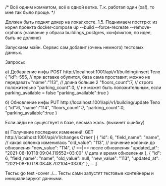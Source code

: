 /* Всё одним коммитом, всё в одной ветке. Т.к. работал один (ха!), то мне так было проще. */

Должен быть поднят докер на локалхосте. 1.5. Поднимаем постгрю: из корня проекта docker-compose up --build --force-recreate --remove-orphans (название у образа buildings_postgres, конфликтов, по идее, быть не должно)

Запускаем мэйн. Сервис сам добавит (очень немного) тестовых данных.

Запросы:

а) Добавление инфы POST http://localhost:1001/api/v1/building/insert Тело { "id":-555, // при вставке обулится, база сама проставит; можно не передавать "name":"113", // длина больше 2 "floors_count":7, // строго положительно "parking_count":0, // не может быть положительным, если parking_available = false "parking_available":true }

б) Обновление инфы PUT http://localhost:1001/api/v1/building/update Тело { "id":6, "name":"114", "floors_count":7, "parking_count":0, "parking_available":true }

Если айди не существует в базе, весьма жаль. (выкинет ошибку)

в) Получение последних изменений: GET http://localhost:1001/api/v1/changes Ответ [ { "id": 6, "field_name": "name", // какая колонка изменилась "old_value": "113", // значение колонки до обновления "new_value": "114", // ==|== после обновления "updated_at": "2021-08-10T18:09:04.119552+03:00" // дата и время обновления }, { "id": 6, "field_name": "name", "old_value": null, "new_value": "113", "updated_at": "2021-08-10T18:08:48.702104+03:00" }, ... ]

Тесты: go test -cover ./... Тесты сами запустят тестовые контейнеры и инициализируют данными.
